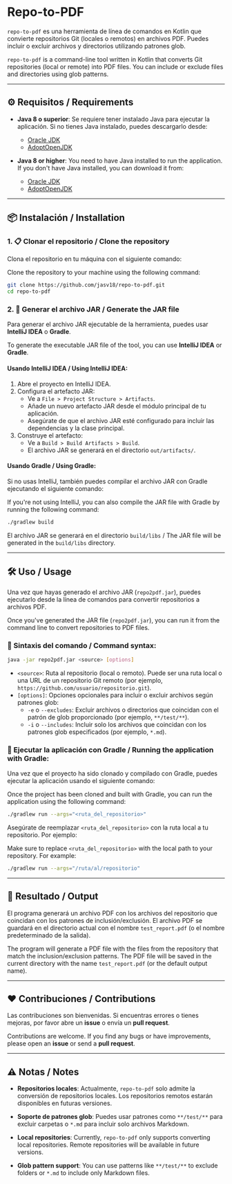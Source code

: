 
# Repo-to-PDF

`repo-to-pdf` es una herramienta de línea de comandos en Kotlin que convierte repositorios Git (locales o remotos) en archivos PDF. Puedes incluir o excluir archivos y directorios utilizando patrones glob.

`repo-to-pdf` is a command-line tool written in Kotlin that converts Git repositories (local or remote) into PDF files. You can include or exclude files and directories using glob patterns.

---

## :gear: Requisitos / Requirements

- **Java 8 o superior**: Se requiere tener instalado Java para ejecutar la aplicación. Si no tienes Java instalado, puedes descargarlo desde:
  - [Oracle JDK](https://www.oracle.com/java/technologies/javase-jdk11-downloads.html)
  - [AdoptOpenJDK](https://adoptopenjdk.net/)

- **Java 8 or higher**: You need to have Java installed to run the application. If you don't have Java installed, you can download it from:
  - [Oracle JDK](https://www.oracle.com/java/technologies/javase-jdk11-downloads.html)
  - [AdoptOpenJDK](https://adoptopenjdk.net/)

---

## :package: Instalación / Installation

### 1. :clipboard: Clonar el repositorio / Clone the repository

Clona el repositorio en tu máquina con el siguiente comando:

Clone the repository to your machine using the following command:

```bash
git clone https://github.com/jasv18/repo-to-pdf.git
cd repo-to-pdf
```

### 2. :floppy_disk: Generar el archivo JAR / Generate the JAR file

Para generar el archivo JAR ejecutable de la herramienta, puedes usar **IntelliJ IDEA** o **Gradle**.

To generate the executable JAR file of the tool, you can use **IntelliJ IDEA** or **Gradle**.

#### Usando IntelliJ IDEA / Using IntelliJ IDEA:

1. Abre el proyecto en IntelliJ IDEA.
2. Configura el artefacto JAR:
   - Ve a `File > Project Structure > Artifacts`.
   - Añade un nuevo artefacto JAR desde el módulo principal de tu aplicación.
   - Asegúrate de que el archivo JAR esté configurado para incluir las dependencias y la clase principal.
3. Construye el artefacto:
   - Ve a `Build > Build Artifacts > Build`.
   - El archivo JAR se generará en el directorio `out/artifacts/`.

#### Usando Gradle / Using Gradle:

Si no usas IntelliJ, también puedes compilar el archivo JAR con Gradle ejecutando el siguiente comando:

If you're not using IntelliJ, you can also compile the JAR file with Gradle by running the following command:

```bash
./gradlew build
```

El archivo JAR se generará en el directorio `build/libs` / The JAR file will be generated in the `build/libs` directory.

---

## :hammer_and_wrench: Uso / Usage

Una vez que hayas generado el archivo JAR (`repo2pdf.jar`), puedes ejecutarlo desde la línea de comandos para convertir repositorios a archivos PDF.

Once you've generated the JAR file (`repo2pdf.jar`), you can run it from the command line to convert repositories to PDF files.

### :pencil: Sintaxis del comando / Command syntax:

```bash
java -jar repo2pdf.jar <source> [options]
```

- `<source>`: Ruta al repositorio (local o remoto). Puede ser una ruta local o una URL de un repositorio Git remoto (por ejemplo, `https://github.com/usuario/repositorio.git`).
- `[options]`: Opciones opcionales para incluir o excluir archivos según patrones glob:
  - `-e` o `--excludes`: Excluir archivos o directorios que coincidan con el patrón de glob proporcionado (por ejemplo, `**/test/**`).
  - `-i` o `--includes`: Incluir solo los archivos que coincidan con los patrones glob especificados (por ejemplo, `*.md`).

### :rocket: Ejecutar la aplicación con Gradle / Running the application with Gradle:

Una vez que el proyecto ha sido clonado y compilado con Gradle, puedes ejecutar la aplicación usando el siguiente comando:

Once the project has been cloned and built with Gradle, you can run the application using the following command:

```bash
./gradlew run --args="<ruta_del_repositorio>"
```

Asegúrate de reemplazar `<ruta_del_repositorio>` con la ruta local a tu repositorio. Por ejemplo:

Make sure to replace `<ruta_del_repositorio>` with the local path to your repository. For example:

```bash
./gradlew run --args="/ruta/al/repositorio"
```

---

## :file_folder: Resultado / Output

El programa generará un archivo PDF con los archivos del repositorio que coincidan con los patrones de inclusión/exclusión. El archivo PDF se guardará en el directorio actual con el nombre `test_report.pdf` (o el nombre predeterminado de la salida).

The program will generate a PDF file with the files from the repository that match the inclusion/exclusion patterns. The PDF file will be saved in the current directory with the name `test_report.pdf` (or the default output name).

---

## :heart: Contribuciones / Contributions

Las contribuciones son bienvenidas. Si encuentras errores o tienes mejoras, por favor abre un **issue** o envía un **pull request**.

Contributions are welcome. If you find any bugs or have improvements, please open an **issue** or send a **pull request**.

---

## :warning: Notas / Notes

- **Repositorios locales**: Actualmente, `repo-to-pdf` solo admite la conversión de repositorios locales. Los repositorios remotos estarán disponibles en futuras versiones.
- **Soporte de patrones glob**: Puedes usar patrones como `**/test/**` para excluir carpetas o `*.md` para incluir solo archivos Markdown.

- **Local repositories**: Currently, `repo-to-pdf` only supports converting local repositories. Remote repositories will be available in future versions.
- **Glob pattern support**: You can use patterns like `**/test/**` to exclude folders or `*.md` to include only Markdown files.
